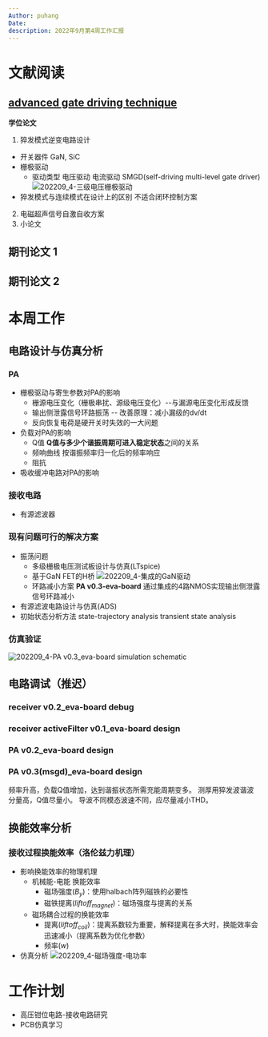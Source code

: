 ```yaml
---
Author: puhang
Date:
description: 2022年9月第4周工作汇报
---
```

# 文献阅读
## [advanced gate driving technique](https://github.com/puhang/notes/blob/master/paper_review/Advanced_Gate_Driving_Technique.pdf)
**学位论文**
1. 猝发模式逆变电路设计
- 开关器件
  GaN, SiC
- 栅极驱动
  - 驱动类型
  电压驱动
  电流驱动
  SMGD(self-driving multi-level gate driver)
  ![202209_4-三级电压栅极驱动](https://raw.githubusercontent.com/puhang/resource/master/pictures/202209_4-%E4%B8%89%E7%BA%A7%E7%94%B5%E5%8E%8B%E6%A0%85%E6%9E%81%E9%A9%B1%E5%8A%A8.png)
- 猝发模式与连续模式在设计上的区别
  不适合闭环控制方案
2. 电磁超声信号自激自收方案
3. 小论文

## 期刊论文 1
## 期刊论文 2

# 本周工作
## 电路设计与仿真分析
### PA
- 栅极驱动与寄生参数对PA的影响
  - 栅源电压变化（栅极串扰、源级电压变化）--与漏源电压变化形成反馈
  - 输出侧泄露信号环路振荡 -- 改善原理：减小漏级的dv/dt
  - 反向恢复电荷是硬开关时失效的一大问题
- 负载对PA的影响
  - Q值
  **Q值与多少个谐振周期可进入稳定状态**之间的关系
  - 频响曲线
  按谐振频率归一化后的频率响应
  - 阻抗
- 吸收缓冲电路对PA的影响
### 接收电路
- 有源滤波器
### 现有问题可行的解决方案
- 振荡问题
  - 多级栅极电压测试板设计与仿真(LTspice)
  - 基于GaN FET的H桥
  ![202209_4-集成的GaN驱动](https://raw.githubusercontent.com/puhang/resource/master/pictures/202209_4-%E9%9B%86%E6%88%90%E7%9A%84GaN%E9%A9%B1%E5%8A%A8.png)
  - 环路减小方案 **PA v0.3-eva-board**
  通过集成的4路NMOS实现输出侧泄露信号环路减小
- 有源滤波电路设计与仿真(ADS)
- 初始状态分析方法
state-trajectory analysis
transient state analysis
### 仿真验证
![202209_4-PA v0.3_eva-board simulation schematic](https://raw.githubusercontent.com/puhang/resource/master/pictures/202209_4-PA%20v0.3_eva-board%20simulation%20schematic.jpg)
## 电路调试（推迟）
### receiver v0.2_eva-board debug
### receiver activeFilter v0.1_eva-board design
### PA v0.2_eva-board design
### PA v0.3(msgd)_eva-board design
频率升高，负载Q值增加，达到谐振状态所需充能周期变多。
测厚用猝发波谐波分量高，Q值尽量小。
导波不同模态波速不同，应尽量减小THD。

## 换能效率分析
### 接收过程换能效率（洛伦兹力机理）
- 影响换能效率的物理机理
  - 机械能-电能 换能效率
    - 磁场强度($B_y$)：使用halbach阵列磁铁的必要性
    - 磁铁提离($liftoff_{magnet}$)：磁场强度与提离的关系
  - 磁场耦合过程的换能效率
    - 提离($liftoff_{coil}$)：提离系数较为重要，解释提离在多大时，换能效率会迅速减小（提离系数为优化参数）
    - 频率($w$)
- 仿真分析
  ![202209_4-磁场强度-电功率](https://raw.githubusercontent.com/puhang/resource/master/pictures/202209_4-%E7%A3%81%E5%9C%BA%E5%BC%BA%E5%BA%A6-%E7%94%B5%E5%8A%9F%E7%8E%87.png)

# 工作计划
- 高压钳位电路-接收电路研究
- PCB仿真学习